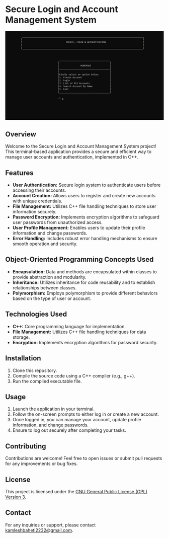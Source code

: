 # Secure Login and Account Management System

![Project Demo](Screenshot/homepage.jpg)

## Overview
Welcome to the Secure Login and Account Management System project! This terminal-based application provides a secure and efficient way to manage user accounts and authentication, implemented in C++.

## Features
- **User Authentication:** Secure login system to authenticate users before accessing their accounts.
- **Account Creation:** Allows users to register and create new accounts with unique credentials.
- **File Management:** Utilizes C++ file handling techniques to store user information securely.
- **Password Encryption:** Implements encryption algorithms to safeguard user passwords from unauthorized access.
- **User Profile Management:** Enables users to update their profile information and change passwords.
- **Error Handling:** Includes robust error handling mechanisms to ensure smooth operation and security.

## Object-Oriented Programming Concepts Used
- **Encapsulation:** Data and methods are encapsulated within classes to provide abstraction and modularity.
- **Inheritance:** Utilizes inheritance for code reusability and to establish relationships between classes.
- **Polymorphism:** Employs polymorphism to provide different behaviors based on the type of user or account.
  
## Technologies Used
- **C++:** Core programming language for implementation.
- **File Management:** Utilizes C++ file handling techniques for data storage.
- **Encryption:** Implements encryption algorithms for password security.

## Installation
1. Clone this repository.
2. Compile the source code using a C++ compiler (e.g., g++).
3. Run the compiled executable file.

## Usage
1. Launch the application in your terminal.
2. Follow the on-screen prompts to either log in or create a new account.
3. Once logged in, you can manage your account, update profile information, and change passwords.
4. Ensure to log out securely after completing your tasks.

## Contributing
Contributions are welcome! Feel free to open issues or submit pull requests for any improvements or bug fixes.

## License
This project is licensed under the [GNU General Public License (GPL) Version 3](https://www.gnu.org/licenses/gpl-3.0.en.html).

## Contact
For any inquiries or support, please contact [kamleshbaheti2232@gmail.com](mailto:kamleshbaheti2232@gmail.com).
